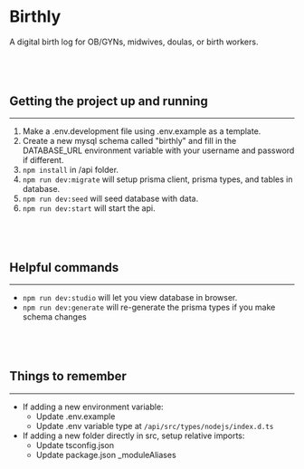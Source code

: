 # Birthly

A digital birth log for OB/GYNs, midwives, doulas, or birth workers.

## &nbsp;

## Getting the project up and running

---

1. Make a .env.development file using .env.example as a template.
2. Create a new mysql schema called "birthly" and fill in the DATABASE_URL environment variable with your username and password if different.
3. `npm install` in /api folder.
4. `npm run dev:migrate` will setup prisma client, prisma types, and tables in database.
5. `npm run dev:seed` will seed database with data.
6. `npm run dev:start` will start the api.

## &nbsp;

## Helpful commands

---

-   `npm run dev:studio` will let you view database in browser.
-   `npm run dev:generate` will re-generate the prisma types if you make schema changes

## &nbsp;

## Things to remember

---

-   If adding a new environment variable:
    -   Update .env.example
    -   Update .env variable type at `/api/src/types/nodejs/index.d.ts`
-   If adding a new folder directly in src, setup relative imports:
    -   Update tsconfig.json
    -   Update package.json \_moduleAliases
